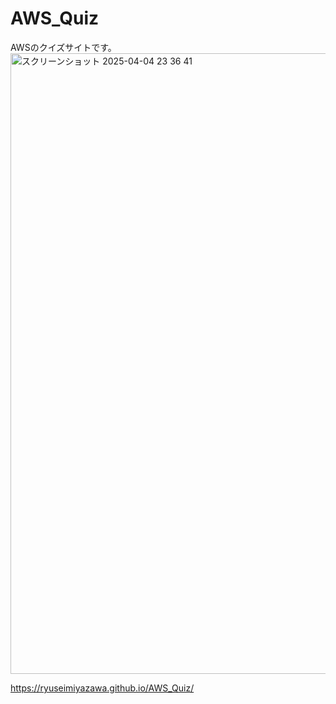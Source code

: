 # AWS_Quiz
AWSのクイズサイトです。
<img width="993" alt="スクリーンショット 2025-04-04 23 36 41" src="https://github.com/user-attachments/assets/7a370f5e-b2de-4231-bc42-01790bd1938e" />


https://ryuseimiyazawa.github.io/AWS_Quiz/
